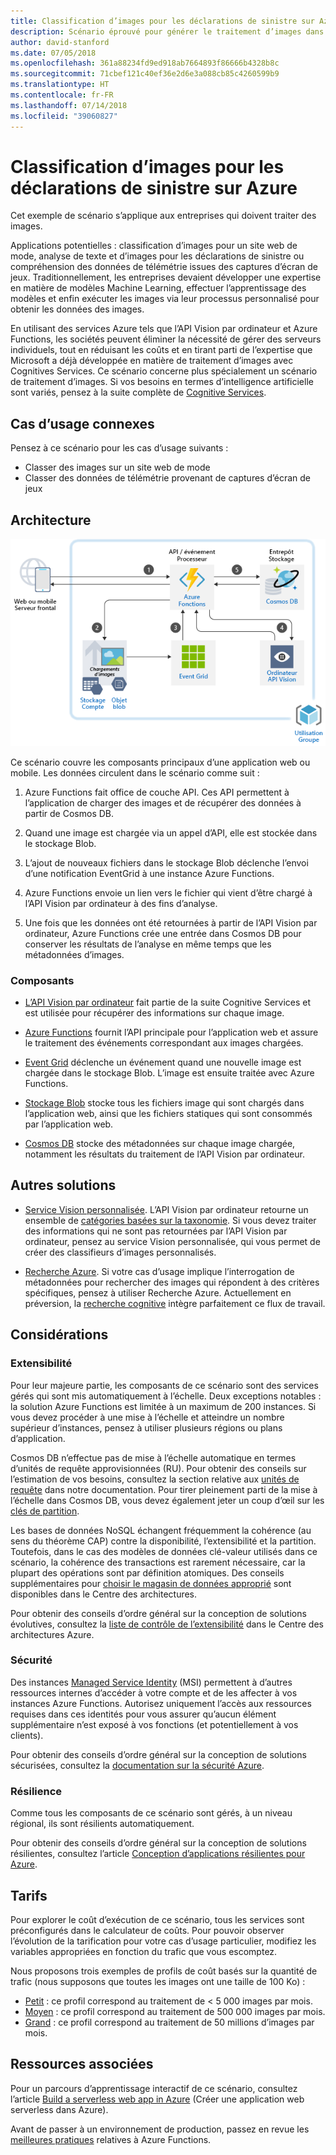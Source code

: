 ```yaml
---
title: Classification d’images pour les déclarations de sinistre sur Azure
description: Scénario éprouvé pour générer le traitement d’images dans vos applications Azure.
author: david-stanford
ms.date: 07/05/2018
ms.openlocfilehash: 361a88234fd9ed918ab7664893f86666b4328b8c
ms.sourcegitcommit: 71cbef121c40ef36e2d6e3a088cb85c4260599b9
ms.translationtype: HT
ms.contentlocale: fr-FR
ms.lasthandoff: 07/14/2018
ms.locfileid: "39060827"
---
```

# <a name="image-classification-for-insurance-claims-on-azure"></a>Classification d’images pour les déclarations de sinistre sur Azure

Cet exemple de scénario s’applique aux entreprises qui doivent traiter des images.

Applications potentielles : classification d’images pour un site web de mode, analyse de texte et d’images pour les déclarations de sinistre ou compréhension des données de télémétrie issues des captures d’écran de jeux. Traditionnellement, les entreprises devaient développer une expertise en matière de modèles Machine Learning, effectuer l’apprentissage des modèles et enfin exécuter les images via leur processus personnalisé pour obtenir les données des images.

En utilisant des services Azure tels que l’API Vision par ordinateur et Azure Functions, les sociétés peuvent éliminer la nécessité de gérer des serveurs individuels, tout en réduisant les coûts et en tirant parti de l’expertise que Microsoft a déjà développée en matière de traitement d’images avec Cognitives Services. Ce scénario concerne plus spécialement un scénario de traitement d’images. Si vos besoins en termes d’intelligence artificielle sont variés, pensez à la suite complète de [Cognitive Services][cognitive-docs].

## <a name="related-use-cases"></a>Cas d’usage connexes

Pensez à ce scénario pour les cas d’usage suivants :

* Classer des images sur un site web de mode
* Classer des données de télémétrie provenant de captures d’écran de jeux

## <a name="architecture"></a>Architecture

![Architecture des applications intelligentes : Vision par ordinateur][architecture-computer-vision]

Ce scénario couvre les composants principaux d’une application web ou mobile. Les données circulent dans le scénario comme suit :

1. Azure Functions fait office de couche API. Ces API permettent à l’application de charger des images et de récupérer des données à partir de Cosmos DB.

2. Quand une image est chargée via un appel d’API, elle est stockée dans le stockage Blob.

3. L’ajout de nouveaux fichiers dans le stockage Blob déclenche l’envoi d’une notification EventGrid à une instance Azure Functions.

4. Azure Functions envoie un lien vers le fichier qui vient d’être chargé à l’API Vision par ordinateur à des fins d’analyse.

5. Une fois que les données ont été retournées à partir de l’API Vision par ordinateur, Azure Functions crée une entrée dans Cosmos DB pour conserver les résultats de l’analyse en même temps que les métadonnées d’images.

### <a name="components"></a>Composants

* [L’API Vision par ordinateur][computer-vision-docs] fait partie de la suite Cognitive Services et est utilisée pour récupérer des informations sur chaque image.

* [Azure Functions][functions-docs] fournit l’API principale pour l’application web et assure le traitement des événements correspondant aux images chargées.

* [Event Grid][eventgrid-docs] déclenche un événement quand une nouvelle image est chargée dans le stockage Blob. L’image est ensuite traitée avec Azure Functions.

* [Stockage Blob][storage-docs] stocke tous les fichiers image qui sont chargés dans l’application web, ainsi que les fichiers statiques qui sont consommés par l’application web.

* [Cosmos DB][cosmos-docs] stocke des métadonnées sur chaque image chargée, notamment les résultats du traitement de l’API Vision par ordinateur.

## <a name="alternatives"></a>Autres solutions

* [Service Vision personnalisée][custom-vision-docs]. L’API Vision par ordinateur retourne un ensemble de [catégories basées sur la taxonomie][cv-categories]. Si vous devez traiter des informations qui ne sont pas retournées par l’API Vision par ordinateur, pensez au service Vision personnalisée, qui vous permet de créer des classifieurs d’images personnalisés.

* [Recherche Azure][azure-search-docs]. Si votre cas d’usage implique l’interrogation de métadonnées pour rechercher des images qui répondent à des critères spécifiques, pensez à utiliser Recherche Azure. Actuellement en préversion, la [recherche cognitive][cognitive-search] intègre parfaitement ce flux de travail.

## <a name="considerations"></a>Considérations

### <a name="scalability"></a>Extensibilité

Pour leur majeure partie, les composants de ce scénario sont des services gérés qui sont mis automatiquement à l’échelle. Deux exceptions notables : la solution Azure Functions est limitée à un maximum de 200 instances. Si vous devez procéder à une mise à l’échelle et atteindre un nombre supérieur d’instances, pensez à utiliser plusieurs régions ou plans d’application.

Cosmos DB n’effectue pas de mise à l’échelle automatique en termes d’unités de requête approvisionnées (RU).  Pour obtenir des conseils sur l’estimation de vos besoins, consultez la section relative aux [unités de requête][request-units] dans notre documentation. Pour tirer pleinement parti de la mise à l’échelle dans Cosmos DB, vous devez également jeter un coup d’œil sur les [clés de partition][partition-key].

Les bases de données NoSQL échangent fréquemment la cohérence (au sens du théorème CAP) contre la disponibilité, l’extensibilité et la partition.  Toutefois, dans le cas des modèles de données clé-valeur utilisés dans ce scénario, la cohérence des transactions est rarement nécessaire, car la plupart des opérations sont par définition atomiques. Des conseils supplémentaires pour [choisir le magasin de données approprié](../../guide/technology-choices/data-store-overview.md) sont disponibles dans le Centre des architectures.

Pour obtenir des conseils d’ordre général sur la conception de solutions évolutives, consultez la [liste de contrôle de l’extensibilité][scalability] dans le Centre des architectures Azure.

### <a name="security"></a>Sécurité

Des instances [Managed Service Identity][msi] (MSI) permettent à d’autres ressources internes d’accéder à votre compte et de les affecter à vos instances Azure Functions. Autorisez uniquement l’accès aux ressources requises dans ces identités pour vous assurer qu’aucun élément supplémentaire n’est exposé à vos fonctions (et potentiellement à vos clients).  

Pour obtenir des conseils d’ordre général sur la conception de solutions sécurisées, consultez la [documentation sur la sécurité Azure][security].

### <a name="resiliency"></a>Résilience

Comme tous les composants de ce scénario sont gérés, à un niveau régional, ils sont résilients automatiquement.

Pour obtenir des conseils d’ordre général sur la conception de solutions résilientes, consultez l’article [Conception d’applications résilientes pour Azure][resiliency].

## <a name="pricing"></a>Tarifs

Pour explorer le coût d’exécution de ce scénario, tous les services sont préconfigurés dans le calculateur de coûts. Pour pouvoir observer l’évolution de la tarification pour votre cas d’usage particulier, modifiez les variables appropriées en fonction du trafic que vous escomptez.

Nous proposons trois exemples de profils de coût basés sur la quantité de trafic (nous supposons que toutes les images ont une taille de 100 Ko) :

* [Petit][pricing] : ce profil correspond au traitement de &lt; 5 000 images par mois.
* [Moyen][medium-pricing] : ce profil correspond au traitement de 500 000 images par mois.
* [Grand][large-pricing] : ce profil correspond au traitement de 50 millions d’images par mois.

## <a name="related-resources"></a>Ressources associées

Pour un parcours d’apprentissage interactif de ce scénario, consultez l’article [Build a serverless web app in Azure][serverless] (Créer une application web serverless dans Azure).  

Avant de passer à un environnement de production, passez en revue les [meilleures pratiques][functions-best-practices] relatives à Azure Functions.

<!-- links -->
[pricing]: https://azure.com/e/f9b59d238b43423683db73f4a31dc380
[medium-pricing]: https://azure.com/e/7c7fc474db344b87aae93bc29ae27108
[large-pricing]: https://azure.com/e/cbadbca30f8640d6a061f8457a74ba7d
[functions-docs]: /azure/azure-functions/
[computer-vision-docs]: /azure/cognitive-services/computer-vision/home
[storage-docs]: /azure/storage/
[azure-search-docs]: /azure/search/
[cognitive-search]: /azure/search/cognitive-search-concept-intro
[architecture-computer-vision]: ./media/architecture-computer-vision.png
[serverless]: /azure/functions/tutorial-static-website-serverless-api-with-database
[cosmos-docs]: /azure/cosmos-db/
[eventgrid-docs]: /azure/event-grid/
[cognitive-docs]: /azure/#pivot=products&panel=ai
[custom-vision-docs]: /azure/cognitive-services/Custom-Vision-Service/home
[cv-categories]: /azure/cognitive-services/computer-vision/home#the-86-category-concept
[resiliency]: /azure/architecture/resiliency/
[security]: /azure/security/
[scalability]: /azure/architecture/checklist/scalability
[functions-best-practices]: /azure/azure-functions/functions-best-practices
[msi]: /azure/app-service/app-service-managed-service-identity
[request-units]: /azure/cosmos-db/request-units
[partition-key]: /azure/cosmos-db/partition-data
